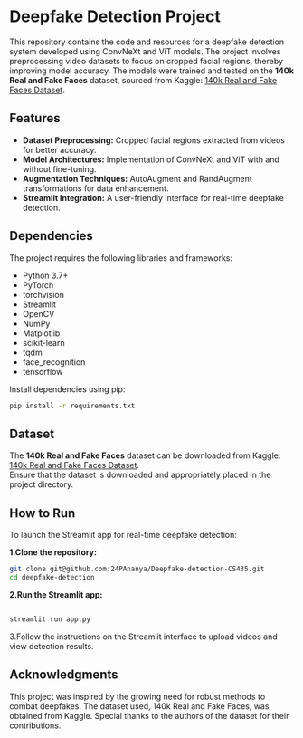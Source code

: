 # Deepfake Detection Project

This repository contains the code and resources for a deepfake detection system developed using ConvNeXt and ViT models. The project involves preprocessing video datasets to focus on cropped facial regions, thereby improving model accuracy. The models were trained and tested on the **140k Real and Fake Faces** dataset, sourced from Kaggle: [140k Real and Fake Faces Dataset](https://www.kaggle.com/datasets/).

## Features

- **Dataset Preprocessing:** Cropped facial regions extracted from videos for better accuracy.  
- **Model Architectures:** Implementation of ConvNeXt and ViT with and without fine-tuning.  
- **Augmentation Techniques:** AutoAugment and RandAugment transformations for data enhancement.  
- **Streamlit Integration:** A user-friendly interface for real-time deepfake detection.

## Dependencies

The project requires the following libraries and frameworks:

- Python 3.7+  
- PyTorch  
- torchvision  
- Streamlit  
- OpenCV  
- NumPy  
- Matplotlib  
- scikit-learn  
- tqdm  
- face_recognition  
- tensorflow  

Install dependencies using pip:

```bash
pip install -r requirements.txt
```
## Dataset

The **140k Real and Fake Faces** dataset can be downloaded from Kaggle: [140k Real and Fake Faces Dataset](https://www.kaggle.com/datasets/).  
Ensure that the dataset is downloaded and appropriately placed in the project directory.

## How to Run

To launch the Streamlit app for real-time deepfake detection:

**1.Clone the repository:**

```bash
git clone git@github.com:24PAnanya/Deepfake-detection-CS435.git
cd deepfake-detection
```

**2.Run the Streamlit app:**

```bash

streamlit run app.py
```
3.Follow the instructions on the Streamlit interface to upload videos and view detection results.

## Acknowledgments
This project was inspired by the growing need for robust methods to combat deepfakes. The dataset used, 140k Real and Fake Faces, was obtained from Kaggle. Special thanks to the authors of the dataset for their contributions.

